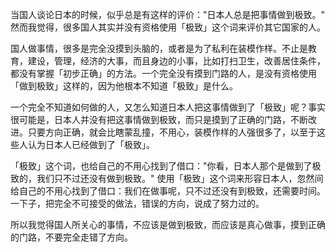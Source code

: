 当国人谈论日本的时候，似乎总是有这样的评价："日本人总是把事情做到极致。" 然而我觉得，很多国人其实并没有资格使用「极致」这个词来评价其它国家的人。

国人做事情，很多是完全没摸到头脑的，或者是为了私利在装模作样。不止是教育，建设，管理，经济的大事，而且身边的小事，比如打扫卫生，改善居住条件，都没有掌握「初步正确」的方法。一个完全没有摸到门路的人，是没有资格使用「做到极致」这样的，因为他根本不知道「极致」是什么。

一个完全不知道如何做的人，又怎么知道日本人把这事情做到了「极致」呢？事实很可能是，日本人并没有把这事情做到极致，而只是摸到了正确的门路，不断改进。只要方向正确，就会比瞎蒙乱撞，不用心，装模作样的人强很多了，以至于这些人认为日本人已经做到了「极致」。

「极致」这个词，也给自己的不用心找到了借口："你看，日本人那个是做到了极致的，我们只不过还没有做到极致。" 使用「极致」这个词来形容日本人，忽然间给自己的不用心找到了借口：我们在做事呢，只不过还没有到极致，还需要时间。一下子，把完全不可接受的做法，错误的方向，说成了努力过的。

所以我觉得国人所关心的事情，不应该是做到极致，而应该是真心做事，摸到正确的门路，不要完全走错了方向。

